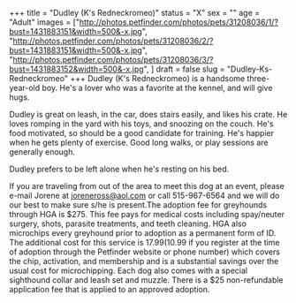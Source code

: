 +++
title = "Dudley (K's Redneckromeo)"
status = "X"
sex = ""
age = "Adult"
images = ["http://photos.petfinder.com/photos/pets/31208036/1/?bust=1431883151&width=500&-x.jpg",
"http://photos.petfinder.com/photos/pets/31208036/2/?bust=1431883151&width=500&-x.jpg",
"http://photos.petfinder.com/photos/pets/31208036/3/?bust=1431883152&width=500&-x.jpg",
]
draft = false
slug = "Dudley-Ks-Redneckromeo"
+++
Dudley (K's Redneckromeo) is a handsome three-year-old boy. He's a lover who was a favorite at the kennel, and will give hugs. 

Dudley is great on leash, in the car, does stairs easily, and likes his crate. He loves romping in the yard with his toys, and snoozing on the couch. He's food motivated, so should be a good candidate for training.  He's happier when he gets plenty of exercise. Good long walks, or play sessions are generally enough. 

Dudley prefers to be left alone when he's resting on his bed.


If you are traveling from out of the area to meet this dog at an event, please e-mail Jorene at joreneross@aol.com or call 515-967-6564 and we will do our best to make sure s/he is present.The adoption fee for greyhounds through HGA is $275. This fee pays for medical costs including spay/neuter surgery, shots, parasite treatments, and teeth cleaning. HGA also microchips every greyhound prior to adoption as a permanent form of ID. The additional cost for this service is $17.99 ($10.99 if you register at the time of adoption through the Petfinder website or phone number) which covers the chip, activation, and membership and is a substantial savings over the usual cost for microchipping. Each dog also comes with a special sighthound collar and leash set and muzzle. There is a $25 non-refundable application fee that is applied to an approved adoption.
